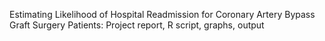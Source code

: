 Estimating Likelihood of Hospital Readmission for Coronary Artery Bypass Graft Surgery Patients: 
Project report, R script, graphs, output
